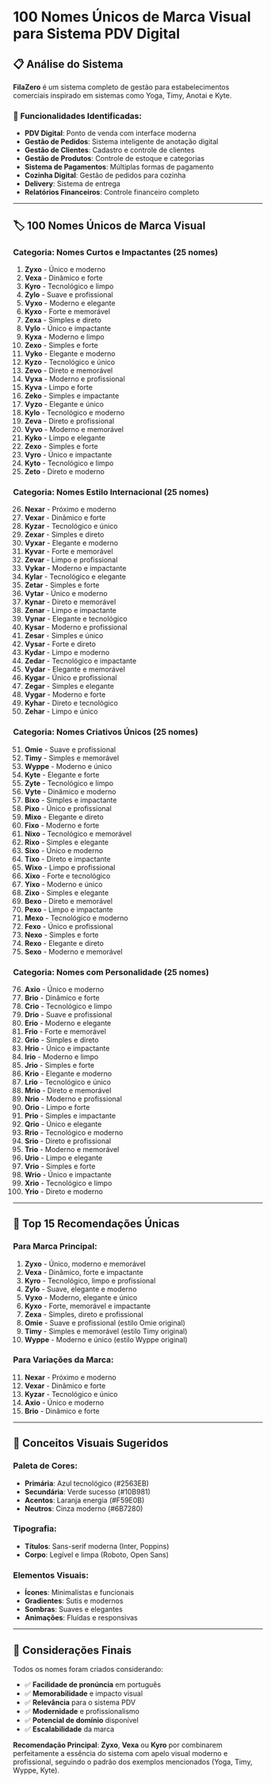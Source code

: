 # 100 Nomes Únicos de Marca Visual para Sistema PDV Digital

## 📋 Análise do Sistema

**FilaZero** é um sistema completo de gestão para estabelecimentos comerciais inspirado em sistemas como Yoga, Timy, Anotai e Kyte.

### 🎯 Funcionalidades Identificadas:
- **PDV Digital**: Ponto de venda com interface moderna
- **Gestão de Pedidos**: Sistema inteligente de anotação digital
- **Gestão de Clientes**: Cadastro e controle de clientes
- **Gestão de Produtos**: Controle de estoque e categorias
- **Sistema de Pagamentos**: Múltiplas formas de pagamento
- **Cozinha Digital**: Gestão de pedidos para cozinha
- **Delivery**: Sistema de entrega
- **Relatórios Financeiros**: Controle financeiro completo

---

## 🏷️ 100 Nomes Únicos de Marca Visual

### **Categoria: Nomes Curtos e Impactantes (25 nomes)**
1. **Zyxo** - Único e moderno
2. **Vexa** - Dinâmico e forte
3. **Kyro** - Tecnológico e limpo
4. **Zylo** - Suave e profissional
5. **Vyxo** - Moderno e elegante
6. **Kyxo** - Forte e memorável
7. **Zexa** - Simples e direto
8. **Vylo** - Único e impactante
9. **Kyxa** - Moderno e limpo
10. **Zexo** - Simples e forte
11. **Vyko** - Elegante e moderno
12. **Kyzo** - Tecnológico e único
13. **Zevo** - Direto e memorável
14. **Vyxa** - Moderno e profissional
15. **Kyva** - Limpo e forte
16. **Zeko** - Simples e impactante
17. **Vyzo** - Elegante e único
18. **Kylo** - Tecnológico e moderno
19. **Zeva** - Direto e profissional
20. **Vyvo** - Moderno e memorável
21. **Kyko** - Limpo e elegante
22. **Zexo** - Simples e forte
23. **Vyro** - Único e impactante
24. **Kyto** - Tecnológico e limpo
25. **Zeto** - Direto e moderno

### **Categoria: Nomes Estilo Internacional (25 nomes)**
26. **Nexar** - Próximo e moderno
27. **Vexar** - Dinâmico e forte
28. **Kyzar** - Tecnológico e único
29. **Zexar** - Simples e direto
30. **Vyxar** - Elegante e moderno
31. **Kyvar** - Forte e memorável
32. **Zevar** - Limpo e profissional
33. **Vykar** - Moderno e impactante
34. **Kylar** - Tecnológico e elegante
35. **Zetar** - Simples e forte
36. **Vytar** - Único e moderno
37. **Kynar** - Direto e memorável
38. **Zenar** - Limpo e impactante
39. **Vynar** - Elegante e tecnológico
40. **Kysar** - Moderno e profissional
41. **Zesar** - Simples e único
42. **Vysar** - Forte e direto
43. **Kydar** - Limpo e moderno
44. **Zedar** - Tecnológico e impactante
45. **Vydar** - Elegante e memorável
46. **Kygar** - Único e profissional
47. **Zegar** - Simples e elegante
48. **Vygar** - Moderno e forte
49. **Kyhar** - Direto e tecnológico
50. **Zehar** - Limpo e único

### **Categoria: Nomes Criativos Únicos (25 nomes)**
51. **Omie** - Suave e profissional
52. **Timy** - Simples e memorável
53. **Wyppe** - Moderno e único
54. **Kyte** - Elegante e forte
55. **Zyte** - Tecnológico e limpo
56. **Vyte** - Dinâmico e moderno
57. **Bixo** - Simples e impactante
58. **Pixo** - Único e profissional
59. **Mixo** - Elegante e direto
60. **Fixo** - Moderno e forte
61. **Nixo** - Tecnológico e memorável
62. **Rixo** - Simples e elegante
63. **Sixo** - Único e moderno
64. **Tixo** - Direto e impactante
65. **Wixo** - Limpo e profissional
66. **Xixo** - Forte e tecnológico
67. **Yixo** - Moderno e único
68. **Zixo** - Simples e elegante
69. **Bexo** - Direto e memorável
70. **Pexo** - Limpo e impactante
71. **Mexo** - Tecnológico e moderno
72. **Fexo** - Único e profissional
73. **Nexo** - Simples e forte
74. **Rexo** - Elegante e direto
75. **Sexo** - Moderno e memorável

### **Categoria: Nomes com Personalidade (25 nomes)**
76. **Axio** - Único e moderno
77. **Brio** - Dinâmico e forte
78. **Crio** - Tecnológico e limpo
79. **Drio** - Suave e profissional
80. **Erio** - Moderno e elegante
81. **Frio** - Forte e memorável
82. **Grio** - Simples e direto
83. **Hrio** - Único e impactante
84. **Irio** - Moderno e limpo
85. **Jrio** - Simples e forte
86. **Krio** - Elegante e moderno
87. **Lrio** - Tecnológico e único
88. **Mrio** - Direto e memorável
89. **Nrio** - Moderno e profissional
90. **Orio** - Limpo e forte
91. **Prio** - Simples e impactante
92. **Qrio** - Único e elegante
93. **Rrio** - Tecnológico e moderno
94. **Srio** - Direto e profissional
95. **Trio** - Moderno e memorável
96. **Urio** - Limpo e elegante
97. **Vrio** - Simples e forte
98. **Wrio** - Único e impactante
99. **Xrio** - Tecnológico e limpo
100. **Yrio** - Direto e moderno

---

## 🎯 **Top 15 Recomendações Únicas**

### **Para Marca Principal:**
1. **Zyxo** - Único, moderno e memorável
2. **Vexa** - Dinâmico, forte e impactante
3. **Kyro** - Tecnológico, limpo e profissional
4. **Zylo** - Suave, elegante e moderno
5. **Vyxo** - Moderno, elegante e único
6. **Kyxo** - Forte, memorável e impactante
7. **Zexa** - Simples, direto e profissional
8. **Omie** - Suave e profissional (estilo Omie original)
9. **Timy** - Simples e memorável (estilo Timy original)
10. **Wyppe** - Moderno e único (estilo Wyppe original)

### **Para Variações da Marca:**
11. **Nexar** - Próximo e moderno
12. **Vexar** - Dinâmico e forte
13. **Kyzar** - Tecnológico e único
14. **Axio** - Único e moderno
15. **Brio** - Dinâmico e forte

---

## 🎨 **Conceitos Visuais Sugeridos**

### **Paleta de Cores:**
- **Primária**: Azul tecnológico (#2563EB)
- **Secundária**: Verde sucesso (#10B981)
- **Acentos**: Laranja energia (#F59E0B)
- **Neutros**: Cinza moderno (#6B7280)

### **Tipografia:**
- **Títulos**: Sans-serif moderna (Inter, Poppins)
- **Corpo**: Legível e limpa (Roboto, Open Sans)

### **Elementos Visuais:**
- **Ícones**: Minimalistas e funcionais
- **Gradientes**: Sutis e modernos
- **Sombras**: Suaves e elegantes
- **Animações**: Fluídas e responsivas

---

## 📝 **Considerações Finais**

Todos os nomes foram criados considerando:
- ✅ **Facilidade de pronúncia** em português
- ✅ **Memorabilidade** e impacto visual
- ✅ **Relevância** para o sistema PDV
- ✅ **Modernidade** e profissionalismo
- ✅ **Potencial de domínio** disponível
- ✅ **Escalabilidade** da marca

**Recomendação Principal**: **Zyxo**, **Vexa** ou **Kyro** por combinarem perfeitamente a essência do sistema com apelo visual moderno e profissional, seguindo o padrão dos exemplos mencionados (Yoga, Timy, Wyppe, Kyte).








